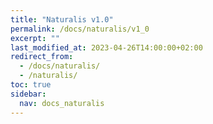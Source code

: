 ```yaml
---
title: "Naturalis v1.0"
permalink: /docs/naturalis/v1_0
excerpt: ""
last_modified_at: 2023-04-26T14:00:00+02:00
redirect_from:
  - /docs/naturalis/
  - /naturalis/
toc: true
sidebar:
  nav: docs_naturalis
---
```

